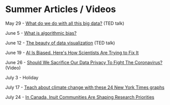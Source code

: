 # Summer Articles / Videos

May 29 - [What do we do with all this big data?](https://www.ted.com/talks/susan_etlinger_what_do_we_do_with_all_this_big_data/transcript#t-26273) (TED talk)

June 5 - [What is algorithmic bias?](https://bdtechtalks.com/2018/03/26/racist-sexist-ai-deep-learning-algorithms/)

June 12 - [The beauty of data visualization](https://www.ted.com/talks/david_mccandless_the_beauty_of_data_visualization/transcript) (TED talk)

June 19 - [AI Is Biased. Here's How Scientists Are Trying to Fix It](https://www.wired.com/story/ai-biased-how-scientists-trying-fix/)

June 26 - [Should We Sacrifice Our Data Privacy To Fight The Coronavirus?](https://fivethirtyeight.com/videos/should-we-sacrifice-our-data-privacy-to-fight-the-coronavirus/) (Video)

July 3 - Holiday

July 17 - [Teach about climate change with these 24 New York Times graphs](https://www.nytimes.com/2019/02/28/learning/teach-about-climate-change-with-these-24-new-york-times-graphs.html)

July 24 - [In Canada, Inuit Communities Are Shaping Research Priorities](https://undark.org/2020/05/27/canada-inuit-research/)
